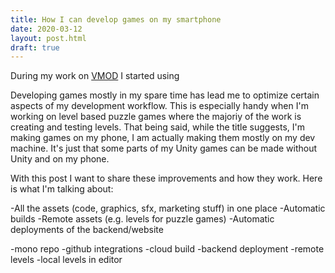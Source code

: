 ```yaml
---
title: How I can develop games on my smartphone
date: 2020-03-12
layout: post.html
draft: true
---
```


During my work on [VMOD](https://itunes.apple.com/app/vmod/id1291390392) I started using

Developing games mostly in my spare time has lead me to optimize certain aspects of my development workflow. This is especially handy when I'm working on level based puzzle games where the majoriy of the work is creating and testing levels. That being said, while the title suggests, I'm making games on my phone, I am actually making them mostly on my dev machine. It's just that some parts of my Unity games can be made without Unity and on my phone.

With this post I want to share these improvements and how they work. Here is what I'm talking about:

-All the assets (code, graphics, sfx, marketing stuff) in one place
-Automatic builds
-Remote assets (e.g. levels for puzzle games)
-Automatic deployments of the backend/website

-mono repo
-github integrations
-cloud build
-backend deployment
-remote levels
-local levels in editor
